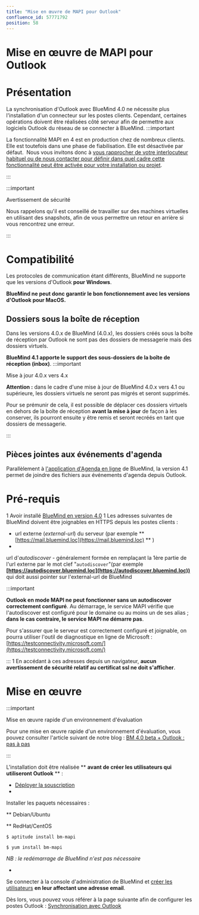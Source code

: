 ```yaml
---
title: "Mise en œuvre de MAPI pour Outlook"
confluence_id: 57771792
position: 58
---
```

# Mise en œuvre de MAPI pour Outlook


# Présentation

La synchronisation d'Outlook avec BlueMind 4.0 ne nécessite plus l'installation d'un connecteur sur les postes clients. Cependant, certaines opérations doivent être réalisées côté serveur afin de permettre aux logiciels Outlook du réseau de se connecter à BlueMind.
:::important

La fonctionnalité MAPI en 4 est en production chez de nombreux clients. Elle est toutefois dans une phase de fiabilisation. Elle est désactivée par défaut.  Nous vous invitons donc à [vous rapprocher de votre interlocuteur habituel ou de nous contacter pour définir dans quel cadre cette fonctionnalité peut être activée pour votre installation ou projet](https://content.bluemind.net/decouvrez-bluemind-4-0).

:::


:::important

Avertissement de sécurité

Nous rappelons qu'il est conseillé de travailler sur des machines virtuelles en utilisant des snapshots, afin de vous permettre un retour en arrière si vous rencontrez une erreur.

:::

# Compatibilité

Les protocoles de communication étant différents, BlueMind ne supporte que les versions d'Outlook **pour Windows**.

**BlueMind ne peut donc garantir le bon fonctionnement avec les versions d'Outlook pour MacOS.**

## Dossiers sous la boîte de réception

Dans les versions 4.0.x de BlueMind (4.0.x), les dossiers créés sous la boîte de réception par Outlook ne sont pas des dossiers de messagerie mais des dossiers virtuels.

**BlueMind 4.1 apporte le support des sous-dossiers de la boîte de réception (inbox)**.
:::important

Mise à jour 4.0.x vers 4.x

****Attention :**** dans le cadre d'une mise à jour de BlueMind 4.0.x vers 4.1 ou supérieure, les dossiers virtuels ne seront pas migrés et seront supprimés.

Pour se prémunir de cela, il est possible de déplacer ces dossiers virtuels en dehors de la boîte de réception **avant la mise à jour** de façon à les conserver, ils pourront ensuite y être remis et seront recréés en tant que dossiers de messagerie.

:::

## Pièces jointes aux événements d'agenda

Parallèlement à [l'application d'Agenda en ligne](/Guide_de_l_utilisateur/L_agenda/Les_événements/) de BlueMind, la version 4.1 permet de joindre des fichiers aux événements d'agenda depuis Outlook.

# Pré-requis

1 Avoir installé [BlueMind en version 4.0](https://download.bluemind.net/bm-download/4.0)
1 Les adresses suivantes de BlueMind doivent être joignables en HTTPS depuis les postes clients :
  - url externe (*external-url*) du serveur (par exemple **  [https://mail.bluemind.loc](https://mail.bluemind.loc)  ** )
  - 
url d'*autodiscover* - généralement formée en remplaçant la 1ère partie de l'url externe par le mot clef "`autodiscover`"(par exemple **[https://autodiscover.bluemind.loc](https://autodiscover.bluemind.loc))** qui doit aussi pointer sur l'external-url de BlueMind

:::important

**Outlook en mode MAPI ne peut fonctionner sans un autodiscover correctement configuré**. Au démarrage, le service MAPI vérifie que l'autodiscover est configuré pour le domaine ou au moins un de ses alias ; **dans le cas contraire, le service MAPI ne démarre pas**.

Pour s'assurer que le serveur est correctement configuré et joignable, on pourra utiliser l'outil de diagnostique en ligne de Microsoft : [https://testconnectivity.microsoft.com/](https://testconnectivity.microsoft.com/)

:::
1 En accédant à ces adresses depuis un navigateur, **aucun avertissement de sécurité relatif au certificat ssl ne doit s'afficher**.


# Mise en œuvre
:::important

Mise en œuvre rapide d'un environnement d'évaluation

Pour une mise en œuvre rapide d'un environnement d'évaluation, vous pouvez consulter l'article suivant de notre blog : [BM 4.0 beta + Outlook : pas à pas](https://blog.bluemind.net/fr/bm-4-0-beta-outlook-pas-a-pas/)

:::

L'installation doit être réalisée ** **avant de créer les utilisateurs qui utiliseront Outlook** ** :

- [Déployer la souscription](/Guide_d_installation/Mise_en_œuvre_de_la_souscription/)
- 
Installer les paquets nécessaires :


**
Debian/Ubuntu


**
RedHat/CentOS


```
$ aptitude install bm-mapi
```


```
$ yum install bm-mapi
```


*NB : le redémarrage de BlueMind n'est pas nécessaire*

- 
Se connecter à la console d'administration de BlueMind et [créer les utilisateurs](/Guide_de_l_administrateur/Gestion_des_entités/Utilisateurs/) **en leur affectant une adresse email**.


Dès lors, vous pouvez vous référer à la page suivante afin de configurer les postes Outlook : [Synchronisation avec Outlook](/Guide_de_l_utilisateur/Configuration_des_clients_lourds/Synchronisation_avec_Outlook/)



